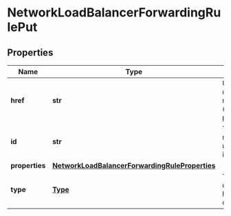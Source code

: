 # NetworkLoadBalancerForwardingRulePut

## Properties
| Name | Type | Description | Notes |
| ------------ | ------------- | ------------- | ------------- |
| **href** | **str** | URL to the object representation (absolute path). | [optional] [readonly]  |
| **id** | **str** | The resource&#39;s unique identifier. | [optional] [readonly]  |
| **properties** | [**NetworkLoadBalancerForwardingRuleProperties**](NetworkLoadBalancerForwardingRuleProperties.md) |  |  |
| **type** | [**Type**](Type.md) | The type of object that has been created. | [optional]  |


